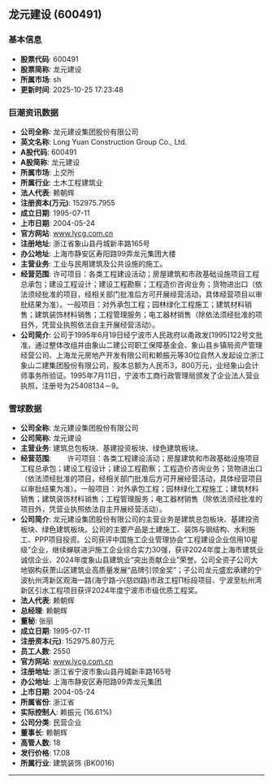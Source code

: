 ## 龙元建设 (600491)

### 基本信息

- **股票代码**: 600491
- **股票简称**: 龙元建设
- **所属市场**: sh
- **更新时间**: 2025-10-25 17:23:48

### 巨潮资讯数据

- **公司全称**: 龙元建设集团股份有限公司
- **英文名称**: Long Yuan Construction Group Co., Ltd.
- **A股代码**: 600491
- **A股简称**: 龙元建设
- **所属市场**: 上交所
- **所属行业**: 土木工程建筑业
- **法人代表**: 赖朝辉
- **注册资本(万元)**: 152975.7955
- **成立日期**: 1995-07-11
- **上市日期**: 2004-05-24
- **官方网站**: www.lycg.com.cn
- **注册地址**: 浙江省象山县丹城新丰路165号
- **办公地址**: 上海市静安区寿阳路99弄龙元集团大楼
- **主营业务**: 工业与民用建筑及公共设施的施工。
- **经营范围**: 许可项目：各类工程建设活动；房屋建筑和市政基础设施项目工程总承包；建设工程设计；建设工程勘察；工程造价咨询业务；货物进出口（依法须经批准的项目，经相关部门批准后方可开展经营活动，具体经营项目以审批结果为准）。一般项目：对外承包工程；园林绿化工程施工；建筑材料销售；建筑装饰材料销售；工程管理服务；电工器材销售（除依法须经批准的项目外，凭营业执照依法自主开展经营活动）。
- **公司简介**: 公司于1995年6月19日经宁波市人民政府以甬政发[1995]122号文批准，通过整体改组并由象山二建公司职工保障基金会、象山县乡镇局资产管理经营公司、上海龙元房地产开发有限公司和赖振元等30位自然人发起设立浙江象山二建集团股份有限公司，股本总额为人民币3，800万元，业经象山会计师事务所验证。1995年7月11日，宁波市工商行政管理局颁发了企业法人营业执照，注册号为25408134－9。

### 雪球数据

- **公司全称**: 龙元建设集团股份有限公司
- **公司简称**: 龙元建设
- **主营业务**: 建筑总包板块、基建投资板块、绿色建筑板块。
- **经营范围**: 　　许可项目：各类工程建设活动；房屋建筑和市政基础设施项目工程总承包；建设工程设计；建设工程勘察；工程造价咨询业务；货物进出口（依法须经批准的项目，经相关部门批准后方可开展经营活动，具体经营项目以审批结果为准）。一般项目：对外承包工程；园林绿化工程施工；建筑材料销售；建筑装饰材料销售；工程管理服务；电工器材销售（除依法须经批准的项目外，凭营业执照依法自主开展经营活动）。
- **公司简介**: 龙元建设集团股份有限公司的主营业务是建筑总包板块、基建投资板块、绿色建筑板块。公司的主要产品是土建施工、装饰与钢结构、水利施工、PPP项目投资。公司获评中国施工企业管理协会“工程建设企业信用10星级”企业，继续蝉联进沪施工企业综合实力30强，获评2024年度上海市建筑业诚信企业、2024年度象山县建筑业“突出贡献企业”荣誉。公司全资子公司大地钢构获萧山区建筑业高质量发展“品牌引领金奖”；子公司龙元盛宏承建的宁波杭州湾新区观海一路(海宁路-兴慈四路)市政工程П标段项目、宁波至杭州湾新区引水工程项目获评2024年度宁波市市级优质工程奖。
- **法人代表**: 赖朝辉
- **总经理**: 赖朝辉
- **董秘**: 张丽
- **成立日期**: 1995-07-11
- **注册资本(元)**: 152975.80万元
- **员工人数**: 2550
- **官方网站**: www.lycg.com.cn
- **注册地址**: 浙江省宁波市象山县丹城新丰路165号
- **办公地址**: 上海市静安区寿阳路99弄龙元集团
- **上市日期**: 2004-05-24
- **所属省份**: 浙江省
- **实际控制人**: 赖振元 (16.61%)
- **公司分类**: 民营企业
- **董事长**: 赖朝辉
- **高管人数**: 18
- **发行价格**: 17.08
- **所属行业**: 建筑装饰 (BK0016)

---